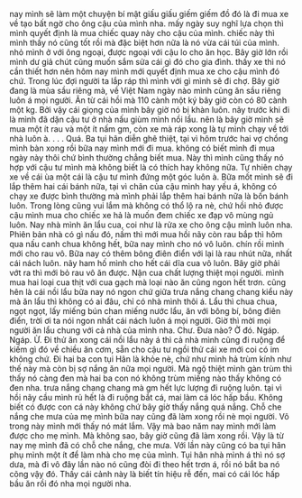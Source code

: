 nay mình sẽ làm một chuyện bí mật giấu giấu giếm giếm đồ đó là đi mua xe về tạo bất ngờ cho ông cậu của mình nha. mấy ngày suy nghĩ lựa chọn thì mình quyết định là mua chiếc quay này cho cậu của mình. chiếc này thì mình thấy nó cũng tốt rồi mà đặc biệt hơn nữa là nó vừa cái túi của mình. nhỏ mình ở với ông ngoại, được ngoại với cậu lo cho ăn học. Bây giờ lớn rồi mình dư giả chút cũng muốn sắm sửa cái gì đó cho gia đình. thấy xe thì nó cần thiết hơn nên hôm nay mình mới quyết định mua xe cho cậu mình đó chứ. Trong lúc đợi người ta lắp ráp thì mình với gì mình sẽ đi chợ. Bây giờ đang là mùa sầu riêng mà, về Việt Nam ngày nào mình cũng ăn sầu riêng luôn á mọi người. Ăn từ cái hồi mà 110 cành một ký bây giờ còn có 80 cành một kg. Bởi vậy cái giọng của mình bây giờ nó bị khàn luôn. nãy trước khi đi là mình đã dặn cậu tư ở nhà nấu giùm mình nồi lẩu. nên là bây giờ mình sẽ mua một ít rau và một ít nấm gm, còn xe mà ráp xong là tự mình chạy về tới nhà luôn à. . . . Quá. Ba tụi hân diễn ghê thiệt, tại vì hôm trước hai vợ chồng mình bàn xong rồi bữa nay mình mới đi mua. không có biết mình đi mua ngày này thôi chứ bình thường chẳng biết mua. Này thì mình cũng thấy nó hợp với cậu tư mình mà không biết là có thích hay không nữa. Tự nhiên chạy xe về cái ùa một cái là cậu tư mình đứng một góc luôn à. Bữa mốt mình sẽ đi lắp thêm hai cái bánh nữa, tại vì chân của cậu mình hay yếu á, không có chạy xe được bình thường mà mình phải lắp thêm hai bánh nữa là bốn bánh luôn. Trong lòng cũng vui lắm mà không có thổ lộ ra nè, chứ hồi nhỏ được cậu mình mua cho chiếc xe hả là muốn đem chiếc xe đạp vô mùng ngủ luôn. Nay nhà mình ăn lẩu cua, coi như là rửa xe cho ông cậu mình luôn nha. Phiên bản nhà có gì nấu đó, nấm thì mới mua hồi nãy còn rau bắp thì hôm qua nấu canh chua không hết, bữa nay mình cho nó vô luôn. chín rồi mình mới cho rau vô. Bữa nay có thêm bông điên điển với lại là rau nhút nữa, nhất cái nách luôn. nãy ham hố mình cho hết cái dĩa cua vô luôn. Bây giờ phải vớt ra thì mới bỏ rau vô ăn được. Nận cua chất lượng thiệt mọi người. mình mua hai loại cua thịt với cua gạch mà loại nào ăn cũng ngon hết trơn. cũng hên là cái nồi lẩu bữa nay nó ngon chứ giữa trưa nắng chang chang kiểu này mà ăn lẩu thì không có ai đâu, chỉ có nhà mình thôi á. Lẩu thì chua chua, ngọt ngọt, lấy miếng bún chan miếng nước lẩu, ăn với bông bí, bông điên điển, trời ơi ta nói ngon nhất cái nách luôn á mọi người. Giờ thì mời mọi người ăn lẩu chung với cả nhà của mình nha. Chư. Đưa nào? Ờ đó. Ngáp. Ngáp. Ừ. Đi thử ăn xong cái nồi lẩu này á thì cả nhà mình cũng đi ruộng để kiếm gì đó về chiều ăn cơm, sẵn cho cậu tư ngồi thử cái xe mới coi có im không chứ. Đi hai ba con tụi Hân là khỏe nè, chứ như mình hả trùm kính như thế này mà còn bị sợ nắng ăn nữa mọi người. Mà ngộ thiệt mình gàn trùm thì thấy nó càng đen mà hai ba con nó không trùm miếng nào thấy không có đen nha. trưa nắng chang chang mà gm hết lực lượng đi ruộng luôn. tại vì hồi nãy cầu mình rủ hết là đi ruộng bắt cá, mai làm cá lóc hấp bầu. Không biết có được con cá này không chứ bây giờ thấy nắng quá nắng. Chỗ che nắng che mưa của mẹ mình bữa nay cũng đã làm xong rồi nè mọi người. Vô trong này mình mới thấy nó mát lắm. Vậy mà bao năm nay mình mới làm được cho mẹ mình. Mà không sao, bây giờ cũng đã làm xong rồi. Vậy là từ nay mẹ mình đã có chỗ che nắng, che mưa. Với lần này cũng có ba tụi hân phụ mình một ít để làm nhà cho mẹ của mình. Tụi hân nhà mình á thì nó sợ dưa, mà đi vô đây lần nào nó cũng đòi đi theo hết trơn á, rồi nó bắt ba nó cõng vậy đó. Thấy cái cảnh này là biết tín hiệu rễ đến, mai có cái lóc hấp bầu ăn rồi đó nha mọi người nha.